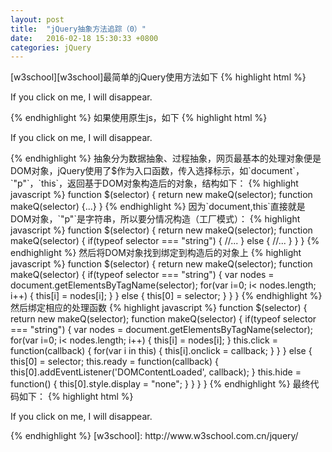 ```yaml
---
layout: post
title:  "jQuery抽象方法追踪（0）"
date:   2016-02-18 15:30:33 +0800
categories: jQuery
---
```

[w3school][w3school]最简单的jQuery使用方法如下
{% highlight html %}
<html>
<head>
<script type="text/javascript" src="jquery.js"></script>
<script type="text/javascript">
$(document).ready(function(){
  $("p").click(function(){
  $(this).hide();
  });
});
</script>
</head>
<body>
<p>If you click on me, I will disappear.</p>
</body>
</html> 
{% endhighlight %}
如果使用原生js，如下
{% highlight html %}
<html>
<head>
<script type="text/javascript">
document.addEventListener('DOMContentLoaded', domReadyHandler);
function domReadyHandler() {
	var nodes = document.getElementsByTagName("p");
	for(var i=0; i<nodes.length; i++) {
		nodes[i].onclick = function() {
			this.style.display = "none";
		};
	}
}
</script>
</head>
<body>
<p>If you click on me, I will disappear.</p>
</body>
</html>
{% endhighlight %}
抽象分为数据抽象、过程抽象，网页最基本的处理对象便是DOM对象，jQuery使用了$作为入口函数，传入选择标示，如`document`，`"p"`，`this`，返回基于DOM对象构造后的对象，结构如下：
{% highlight javascript %}
function $(selector) {
	return new makeQ(selector);
	function makeQ(selector) {...}
}
{% endhighlight %}
因为`document,this`直接就是DOM对象，`"p"`是字符串，所以要分情况构造（工厂模式）：
{% highlight javascript %}
function $(selector) {
	return new makeQ(selector);
	function makeQ(selector) {
		if(typeof selector === "string") {
			//...
		} else {
			//...
		}
	}
}
{% endhighlight %}
然后将DOM对象找到绑定到构造后的对象上
{% highlight javascript %}
function $(selector) {
	return new makeQ(selector);
	function makeQ(selector) {
		if(typeof selector === "string") {
			var nodes = document.getElementsByTagName(selector);
			for(var i=0; i< nodes.length; i++) {
				this[i] = nodes[i];
			}
		} else {
			this[0] = selector;
		}
	}
}
{% endhighlight %}
然后绑定相应的处理函数
{% highlight javascript %}
function $(selector) {
	return new makeQ(selector);
	function makeQ(selector) {
		if(typeof selector === "string") {
			var nodes = document.getElementsByTagName(selector);
			for(var i=0; i< nodes.length; i++) {
				this[i] = nodes[i];
			}
			this.click = function(callback) {
				for(var i in this) {
				  this[i].onclick = callback;
				}
			} 			
		} else {
			this[0] = selector;
			this.ready = function(callback) {
				this[0].addEventListener('DOMContentLoaded', callback);
			}
			this.hide = function() {
				this[0].style.display = "none";
			}
		}
	}
}
{% endhighlight %}
最终代码如下：
{% highlight html %}
<html>
<head>
<script type="text/javascript">
$(document).ready(function(){
  $("p").click(function(){
  $(this).hide();
  });
});
function $(selector) {
	return new makeQ(selector);
	function makeQ(selector) {
		if(typeof selector === "string") {
			var nodes = document.getElementsByTagName(selector);
			for(var i=0; i< nodes.length; i++) {
				this[i] = nodes[i];
			}
			this.click = function(callback) {
				for(var i in this) {
				  this[i].onclick = callback;
				}
			} 			
		} else {
			this[0] = selector;
			this.ready = function(callback) {
				this[0].addEventListener('DOMContentLoaded', callback);
			}
			this.hide = function() {
				this[0].style.display = "none";
			}
		}
	}
}
</script>
</head>
<body>
<p>If you click on me, I will disappear.</p>
</body>
</html>
{% endhighlight %}
[w3school]: http://www.w3school.com.cn/jquery/
